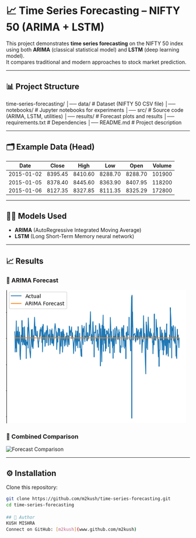 # 📈 Time Series Forecasting – NIFTY 50 (ARIMA + LSTM)

This project demonstrates **time series forecasting** on the NIFTY 50 index using both **ARIMA** (classical statistical model) and **LSTM** (deep learning model).  
It compares traditional and modern approaches to stock market prediction.

---

## 📊 Project Structure
time-series-forecasting/
│── data/ # Dataset (NIFTY 50 CSV file)
│── notebooks/ # Jupyter notebooks for experiments
│── src/ # Source code (ARIMA, LSTM, utilities)
│── results/ # Forecast plots and results
│── requirements.txt # Dependencies
│── README.md # Project description

---

## 🗂 Example Data (Head)

| Date       | Close    | High     | Low      | Open     | Volume |
|------------|---------|---------|---------|---------|--------|
| 2015-01-02 | 8395.45 | 8410.60 | 8288.70 | 8288.70 | 101900 |
| 2015-01-05 | 8378.40 | 8445.60 | 8363.90 | 8407.95 | 118200 |
| 2015-01-06 | 8127.35 | 8327.85 | 8111.35 | 8325.29 | 172800 |

---

## 🧑‍💻 Models Used
- **ARIMA** (AutoRegressive Integrated Moving Average)  
- **LSTM** (Long Short-Term Memory neural network)

---

## 📈 Results

### 🔹 ARIMA Forecast
![ARIMA Results](https://github.com/m2kush/market-risk-forecasting/blob/main/results/Screenshot%20from%202025-08-28%2009-29-31.png)



### 🔹 Combined Comparison
![Forecast Comparison](rhttps://github.com/m2kush/market-risk-forecasting/blob/main/results/Screenshot%20from%202025-08-28%2009-29-59.png)

---

## ⚙️ Installation

Clone this repository:
```bash
git clone https://github.com/m2kush/time-series-forecasting.git
cd time-series-forecasting

## 🙋 Author
KUSH MISHRA  
Connect on GitHub: [m2kush](www.github.com/m2kush)

